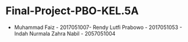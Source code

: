# Final-Project-PBO-KEL.5A
 - Muhammad Faiz - 2017051007- Rendy Lutfi Prabowo - 2017051053 - Indah Nurmala Zahra Nabil - 2057051004
